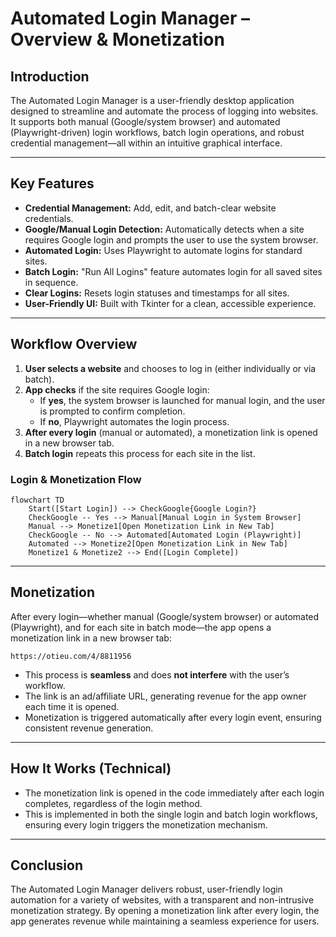 # Automated Login Manager – Overview & Monetization

## Introduction

The Automated Login Manager is a user-friendly desktop application designed to streamline and automate the process of logging into websites. It supports both manual (Google/system browser) and automated (Playwright-driven) login workflows, batch login operations, and robust credential management—all within an intuitive graphical interface.

---

## Key Features

- **Credential Management:** Add, edit, and batch-clear website credentials.
- **Google/Manual Login Detection:** Automatically detects when a site requires Google login and prompts the user to use the system browser.
- **Automated Login:** Uses Playwright to automate logins for standard sites.
- **Batch Login:** "Run All Logins" feature automates login for all saved sites in sequence.
- **Clear Logins:** Resets login statuses and timestamps for all sites.
- **User-Friendly UI:** Built with Tkinter for a clean, accessible experience.

---

## Workflow Overview

1. **User selects a website** and chooses to log in (either individually or via batch).
2. **App checks** if the site requires Google login:
    - If **yes**, the system browser is launched for manual login, and the user is prompted to confirm completion.
    - If **no**, Playwright automates the login process.
3. **After every login** (manual or automated), a monetization link is opened in a new browser tab.
4. **Batch login** repeats this process for each site in the list.

### Login & Monetization Flow

```mermaid
flowchart TD
    Start([Start Login]) --> CheckGoogle{Google Login?}
    CheckGoogle -- Yes --> Manual[Manual Login in System Browser]
    Manual --> Monetize1[Open Monetization Link in New Tab]
    CheckGoogle -- No --> Automated[Automated Login (Playwright)]
    Automated --> Monetize2[Open Monetization Link in New Tab]
    Monetize1 & Monetize2 --> End([Login Complete])
```

---

## Monetization <money>

After every login—whether manual (Google/system browser) or automated (Playwright), and for each site in batch mode—the app opens a monetization link in a new browser tab:

```
https://otieu.com/4/8811956
```

- This process is **seamless** and does **not interfere** with the user’s workflow.
- The link is an ad/affiliate URL, generating revenue for the app owner each time it is opened.
- Monetization is triggered automatically after every login event, ensuring consistent revenue generation.

---

## How It Works (Technical)

- The monetization link is opened in the code immediately after each login completes, regardless of the login method.
- This is implemented in both the single login and batch login workflows, ensuring every login triggers the monetization mechanism.

---

## Conclusion

The Automated Login Manager delivers robust, user-friendly login automation for a variety of websites, with a transparent and non-intrusive monetization strategy. By opening a monetization link after every login, the app generates revenue while maintaining a seamless experience for users.